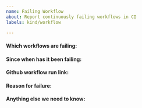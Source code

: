 ```yaml
---
name: Failing Workflow
about: Report continuously failing workflows in CI
labels: kind/workflow

---
```


<!-- Please only use this template for submitting reports about continuously failing workflows in CI -->

#### Which workflows are failing:

#### Since when has it been failing:

#### Github workflow run link:

#### Reason for failure:

#### Anything else we need to know:
